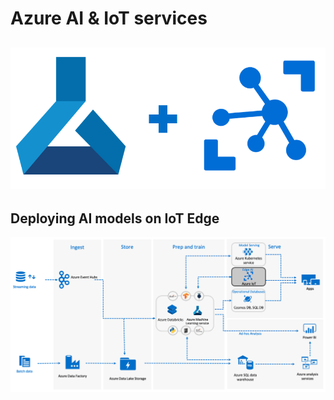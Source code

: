 # Azure AI & IoT services
![alt text](https://github.com/mozamani/ai_iot/blob/master/files/logo.png)
------
## Deploying AI models on IoT Edge
![alt text](https://github.com/mozamani/ai_iot/blob/master/files/architecture.png)
